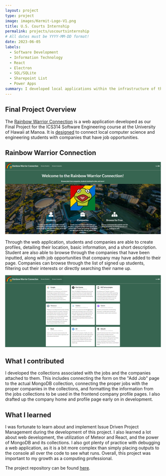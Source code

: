 ```yaml
---
layout: project
type: project
image: images/Kermit-Logo-V1.png
title: U.S. Courts Internship
permalink: projects/uscourtsinternship
# All dates must be YYYY-MM-DD format!
date: 2023-06-05
labels:
  - Software Development
  - Information Technology
  - React
  - Electron
  - SQL/SQLite
  - Sharepoint List
  - Power Apps
summary: I developed local applications within the infrastructure of the U.S. Courts in Hawaii.
---
```


## Final Project Overview

The [Rainbow Warrior Connection](http://159.89.232.121/#/) is a web application developed as our Final Project for the ICS314 Software Engineering course at the University of Hawaii at Manoa. It is [designed](https://courses.ics.hawaii.edu/ics314s22/morea/final-project/reading-project-company-connector.html) to connect local computer science and engineering students with companies that have job opportunities. 

## Rainbow Warrior Connection

<img class ="ui image" src="/images/rainbowwarriorconnection-homepage.png">

Through the web application, students and companies are able to create profiles, detailing their location, basic information, and a short description. Student are also able to browse through the companies that have been inputted, along with job opportunities that company may have added to their page. Companies can browse through the list of signed up students, filtering out their interests or directly searching their name up.

<img class ="ui image" src="/images/rainbowwarriorconnection-browse-companies.png">

## What I contributed

I developed the collections associated with the jobs and the companies attached to them. This includes connecting the form on the "Add Job" page to the actual MongoDB collection, connecting the proper jobs with the proper companies in the collections, and formatting the information from the jobs collections to be used in the frontend company profile pages. I also drafted up the company home and profile page early on in development.

## What I learned

I was fortunate to learn about and implement Issue Driven Project Management during the development of this project. I also learned a lot about web development, the utilization of Meteor and React, and the power of MongoDB and its collections. I also got plenty of practice with debugging a web application, as it is a bit more complex than simply placing outputs to the console all over the code to see what runs. Overall, this project was important to my growth as a computing professional.

The project repository can be found [here](https://github.com/rainbowwarriorconnection).
